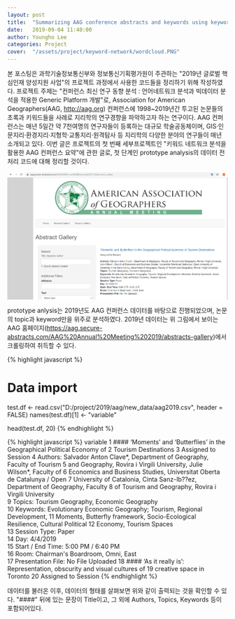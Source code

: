 ```yaml
---
layout: post
title:  "Summarizing AAG conference abstracts and keywords using keywords network analysis (1)"
date:   2019-09-04 11:40:00
author: Youngho Lee
categories: Project
cover:  "/assets/project/keyword-network/wordcloud.PNG"
---
```


본 포스팅은 과학기술정보통신부와 정보통신기획평가원이 주관하는 "2019년 글로벌 핵심인재 양성지원 사업"의 프로젝트 과정에서 사용한 코드들을 정리하기 위해 작성하였다. 프로젝트 주제는 "컨퍼런스 최신 연구 동향 분석 : 언어네트워크 분석과 빅데이터 분석을 적용한 Generic Platform 개발"로, Association for American Geographers(AAG, http://aag.org) 컨퍼런스에 1998~2019년간 투고된 논문들의 초록과 키워드들을 사례로 지리학의 연구경향을 파악하고자 하는 연구이다. AAG 컨퍼런스는 매년 5일간 약 7천여명의 연구자들이 등록하는 대규모 학술공동체이며, GIS·인문지리·환경지리·지형학·교통지리·원격탐사 등 지리학의 다양한 분야의 연구들이 매년 소개되고 있다. 이번 글은 프로젝트의 첫 번째 세부프로젝트인 "키워드 네트워크 분석을 활용한 AAG 컨퍼런스 요약"에 관한 글로, 첫 단계인 prototype analysis의 데이터 전처리 코드에 대해 정리할 것이다.

<img src = "/assets/project/keyword-network/aagWebsite.PNG" title = "plot1" alt = "plot1" width = "1008" style = "display: block; margin: auto;" />

prototype anlysis는 2019년도 AAG 컨퍼런스 데이터를 바탕으로 진행되었으며, 논문의 topic과 keyword만을 위주로 분석하였다. 2019년 데이터는 위 그림에서 보이는 AAG 홈페이지(https://aag.secure-abstracts.com/AAG%20Annual%20Meeting%202019/abstracts-gallery)에서 크롤링하여 취득할 수 있다.

{% highlight javascript %}
# Data import
test.df <- read.csv("D:/project/2019/aag/new_data/aag2019.csv", header = FALSE)
names(test.df)[1] <- "variable"

head(test.df, 20)
{% endhighlight %}

{% highlight javascript %}                                                                                                             variable
1  ####  ‘Moments’ and ‘Butterflies’ in the Geographical Political Economy of
2                                                            Tourism Destinations
3                                                             Assigned to Session
4     Authors: Salvador Anton Clave*, Department of Geography, Faculty of Tourism
5           and Geography, Rovira i Virgili University, Julie Wilson*, Faculty of
6          Economics and Business Studies, Universitat Oberta de Catalunya / Open
7    University of Catalonia, Cinta Sanz-Ib??ez, Department of Geography, Faculty
8                         of Tourism and Geography, Rovira i Virgili University  
9                                 Topics: Tourism Geography, Economic Geography  
10      Keywords: Evolutionary Economic Geography; Tourism, Regional Development,
11  Moments, Butterfly framework, Socio-Ecological Resilience, Cultural Political
12                                                      Economy, Tourism Spaces  
13                                                          Session Type: Paper  
14                                                                Day: 4/4/2019  
15                                          Start / End Time: 5:00 PM / 6:40 PM  
16                                       Room: Chairman's Boardroom, Omni, East  
17                                           Presentation File:  No File Uploaded
18    ####  ‘As it really is’: Representation, obscurity and visual cultures of
19                                                      creative space in Toronto
20                                                            Assigned to Session
{% endhighlight %}

데이터를 불러온 이후, 데이터의 형태를 살펴보면 위와 같이 출력되는 것을 확인할 수 있다. "####" 뒤에 있는 문장이 Title이고, 그 외에 Authors, Topics, Keywords 등이 포함되어있다. 